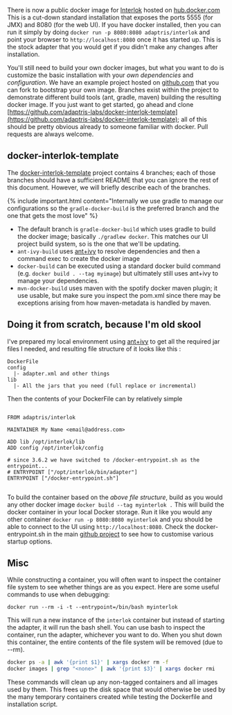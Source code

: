 There is now a public docker image for [Interlok](https://hub.docker.com/r/adaptris/interlok/) hosted on [hub.docker.com](https://hub.docker.com) This is a cut-down standard installation that exposes the ports 5555 (for JMX) and 8080 (for the web UI). If you have docker installed, then you can run it simply by doing `docker run -p 8080:8080 adaptris/interlok` and point your browser to `http://localhost:8080` once it has started up. This is the stock adapter that you would get if you didn't make any changes after installation.

You'll still need to build your own docker images, but what you want to do is customize the basic installation with your _own dependencies_ and _configuration_. We have an example project hosted on [github.com](https://github.com/adaptris-labs/docker-interlok-template) that you can fork to bootstrap your own image. Branches exist within the project to demonstrate different build tools (ant, gradle, maven) building the resulting docker image. If you just want to get started, go ahead and clone [https://github.com/adaptris-labs/docker-interlok-template](https://github.com/adaptris-labs/docker-interlok-template); all of this should be pretty obvious already to someone familiar with docker. Pull requests are always welcome.

## docker-interlok-template

The [docker-interlok-template](https://github.com/adaptris-labs/docker-interlok-template) project contains 4 branches; each of those branches should have a sufficient README that you can ignore the rest of this document. However, we will briefly describe each of the branches.

{% include important.html content="Internally we use gradle to manage our configurations so the `gradle-docker-build` is the preferred branch and the one that gets the most love" %}

* The default branch is `gradle-docker-build` which uses gradle to build the docker image; basically `./gradlew docker`. This matches our UI project build system, so is the one that we'll be updating.
* `ant-ivy-build` uses [ant+ivy](/pages/advanced/advanced-ant-ivy-deploy) to resolve dependencies and then a command exec to create the docker image
* `docker-build` can be executed using a standard docker build command (e.g. `docker build . --tag myimage`) but ultimately still uses ant+ivy to manage your dependencies.
* `mvn-docker-build` uses maven with the spotify docker maven plugin; it use usable, but make sure you inspect the pom.xml since there may be exceptions arising from how maven-metadata is handled by maven.

## Doing it from scratch, because I'm old skool

I've prepared my local environment using [ant+ivy](/pages/advanced/advanced-ant-ivy-deploy) to get all the required jar files I needed, and resulting file structure of it looks like this :

```
DockerFile
config
  |- adapter.xml and other things
lib
  |- All the jars that you need (full replace or incremental)
```

Then the contents of your DockerFile can by relatively simple

```

FROM adaptris/interlok

MAINTAINER My Name <email@address.com>

ADD lib /opt/interlok/lib
ADD config /opt/interlok/config

# since 3.6.2 we have switched to /docker-entrypoint.sh as the entrypoint...
# ENTRYPOINT ["/opt/interlok/bin/adapter"]
ENTRYPOINT ["/docker-entrypoint.sh"]


```

To build the container based on the *above file structure*, build as you would any other docker image `docker build --tag myinterlok .` This will build the docker container in your local Docker storage. Run it like you would any other container `docker run -p 8080:8080 myinterlok` and you should be able to connect to the UI using `http://localhost:8080`. Check the docker-entrypoint.sh in the main [github project][] to see how to customise various startup options.

## Misc ##

While constructing a container, you will often want to inspect the container file system to see whether things are as you expect. Here are some useful commands to use when debugging:

```
docker run --rm -i -t --entrypoint=/bin/bash myinterlok
```

This will run a new instance of the `interlok` container but instead of starting the adapter, it will run the bash shell. You can use bash to inspect the container, run the adapter, whichever you want to do. When you shut down this container, the entire contents of the file system will be removed (due to --rm).

```bash
docker ps -a | awk '{print $1}' | xargs docker rm -f
docker images | grep "<none>" | awk '{print $3}' | xargs docker rmi
```

These commands will clean up any non-tagged containers and all images used by them. This frees up the disk space that would otherwise be used by the many temporary containers created while testing the Dockerfile and installation script.

[github project]: https://github.com/adaptris/docker-interlok/